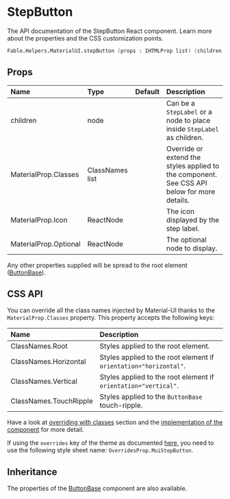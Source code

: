 # StepButton

<p class="description">The API documentation of the StepButton React component. Learn more about the properties and the CSS customization points.</p>

```fsharp
Fable.Helpers.MaterialUI.stepButton (props : IHTMLProp list) (children : ReactElement list) : ReactElement
```



## Props

| Name | Type | Default | Description |
|:-----|:-----|:--------|:------------|
| <span class="prop-name">children</span> | <span class="prop-type">node</span> |   | Can be a `StepLabel` or a node to place inside `StepLabel` as children. |
| <span class="prop-name">MaterialProp.Classes</span> | <span class="prop-type">ClassNames list</span> |   | Override or extend the styles applied to the component.  See CSS API below for more details.  |
| <span class="prop-name">MaterialProp.Icon</span> | <span class="prop-type">ReactNode</span> |   | The icon displayed by the step label. |
| <span class="prop-name">MaterialProp.Optional</span> | <span class="prop-type">ReactNode</span> |   | The optional node to display. |

Any other properties supplied will be spread to the root element ([ButtonBase](#/api/button-base)).

## CSS API

You can override all the class names injected by Material-UI thanks to the `MaterialProp.Classes` property.
This property accepts the following keys:


| Name | Description |
|:-----|:------------|
| <span class="prop-name">ClassNames.Root</span> | Styles applied to the root element.
| <span class="prop-name">ClassNames.Horizontal</span> | Styles applied to the root element if `orientation="horizontal"`.
| <span class="prop-name">ClassNames.Vertical</span> | Styles applied to the root element if `orientation="vertical"`.
| <span class="prop-name">ClassNames.TouchRipple</span> | Styles applied to the `ButtonBase` touch-ripple.

Have a look at [overriding with classes](#/customization/overrides) section
and the [implementation of the component](https://github.com/mui-org/material-ui/tree/master/packages/material-ui/src/StepButton/StepButton.js)
for more detail.

If using the `overrides` key of the theme as documented
[here](#/customization/themes),
you need to use the following style sheet name: `OverridesProp.MuiStepButton`.

## Inheritance

The properties of the [ButtonBase](#/api/button-base) component are also available.
<!-- You can take advantage of this behavior to [target nested components](/guides/api/#spread). -->

<!--## Demos-->

<!--- [Steppers](/demos/steppers/)-->

